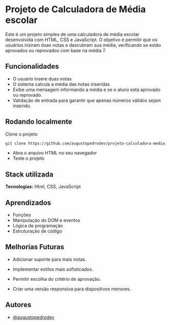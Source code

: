 
# Projeto de Calculadora de Média escolar

Este é um projeto simples de uma calculadora de média escolar desenvolvida com HTML, CSS e JavaScript. O objetivo é permitir que os usuários insiram duas notas e descubram sua média, verificando se estão aprovados ou reprovados com base na média 7.


## Funcionalidades

- O usuário insere duas notas
- O sistema calcula a média das notas inseridas
- Exibe uma mensagem informando a média e se o aluno está aprovado ou reprovado.
- Validação de entrada para garantir que apenas números válidos sejam inserido.



## Rodando localmente

Clone o projeto

```bash
git clone https://github.com/augustopedrodev/projeto-calculadora-media-escolar
```
- Abra o arquivo HTML no seu navegador
- Teste o projeto


## Stack utilizada

**Tecnologias:** Html, CSS, JavaScript 


## Aprendizados

- Funções
- Manipulação do DOM e eventos
- Lógica de programação 
- Estruturação de código



## Melhorias Futuras

- Adicionar suporte para mais notas.

- Implementar estilos mais sofisticados.

- Permitir escolha do critério de aprovação.

- Criar uma versão responsiva para dispositivos menores.

## Autores

- [@augustopedrodev](https://github.com/augustopedrodev)


